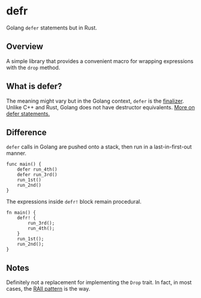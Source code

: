 # defr

Golang `defer` statements but in Rust.

## Overview

A simple library that provides a convenient macro for wrapping expressions with the `drop` method.

## What is defer?

The meaning might vary but in the Golang context, `defer` is the [finalizer](https://en.wikipedia.org/wiki/Finalizer). Unlike C++ and Rust, Golang does not have destructor equivalents. [More on defer statements.](https://go.dev/ref/spec#Defer_statements)

## Difference

`defer` calls in Golang are pushed onto a stack, then run in a last-in-first-out manner.

```
func main() {
    defer run_4th()
    defer run_3rd()
    run_1st()
    run_2nd()
}
```

The expressions inside `defr!` block remain procedural. 

```
fn main() {
    defr! {
        run_3rd();
        run_4th();
    }
    run_1st();
    run_2nd();
}
```

## Notes

Definitely not a replacement for implementing the `Drop` trait. In fact, in most cases, the [RAII pattern](https://en.wikipedia.org/wiki/Resource_acquisition_is_initialization) is the way.